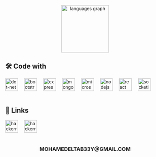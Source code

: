 <div align="center">
 <img src="https://github-readme-stats.vercel.app/api/top-langs?username=MohamedEl-Tabei&locale=en&hide_title=true&layout=compact&card_width=320&langs_count=5&theme=github_dark&hide_border=true&order=2" height="150" alt="languages graph"  />
</div>








## 🛠 Code with
<div align="left">
  <img src="https://img.shields.io/badge/.NET-512BD4?logo=dotndet&logoColor=white&style=for-the-badge" height="40" alt="dot-net logo"  />
  <img width="12" />
  <img src="https://img.shields.io/badge/Bootstrap-7952B3?logo=bootsdtrap&logoColor=white&style=for-the-badge" height="40" alt="bootstrap logo"  />
  <img width="12" />
  <img src="https://img.shields.io/badge/Express-383838?logo=exprdess&logoColor=white&style=for-the-badge" height="40" alt="express logo"  />
  <img width="12" />
  <img src="https://img.shields.io/badge/MongoDB-47A248?logo=mongdodb&logoColor=white&style=for-the-badge" height="40" alt="mongodb logo"  />
  <img width="12" />
  <img src="https://img.shields.io/badge/Microsoft SQL Server-CC2927?logo=microsdoftsqlserver&logoColor=white&style=for-the-badge" height="40" alt="microsoftsqlserver logo"  />
  <img width="12" />
  <img src="https://img.shields.io/badge/Node.js-339933?logo=nodeddotjs&logoColor=white&style=for-the-badge" height="40" alt="nodejs logo"  />
  <img width="12" />
  <img src="https://img.shields.io/badge/React-61DAFB?logo=readct&logoColor=black&style=for-the-badge" height="40" alt="react logo"  />
  <img width="12" />
  <img src="https://img.shields.io/badge/Socket.io-383838?logo=sockdetdotio&logoColor=white&style=for-the-badge" height="40" alt="socketio logo"  />  
</div>
<br />

## 🔗 Links

[<img src="https://img.shields.io/badge/hackerrank-383838?logo=hackerrank&logoColor=2ec866&style=for-the-badge" height="40" alt="hackerrank logo"  />](https://www.hackerrank.com/profile/mohamedeltab33y)
  <img width="12" />
[<img src="https://img.shields.io/badge/leetcode-383838?logo=Leetcode&logoColor=ffa116&style=for-the-badge" height="40" alt="hackerrank logo"  />](https://leetcode.com/u/mohamedeltab33y/)
<br />
 <h1 ></h1>
 <h3 align="center">
  MOHAMEDELTAB33Y@GMAIL.COM
 </h3>
 

<!--

### Hi there 👋

**MohamedEl-Tabei/MohamedEl-Tabei** is a ✨ _special_ ✨ repository because its `README.md` (this file) appears on your GitHub profile.

Here are some ideas to get you started:

- 🔭 I’m currently working on ...
- 🌱 I’m currently learning ...
- 👯 I’m looking to collaborate on ...
- 🤔 I’m looking for help with ...
- 💬 Ask me about ...
- 📫 How to reach me: ...
- 😄 Pronouns: ...
- ⚡ Fun fact: ...
-->
